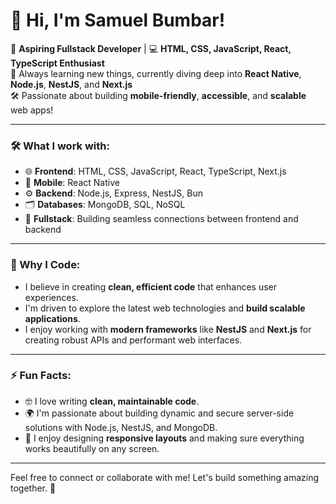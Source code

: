 # 👋 Hi, I'm Samuel Bumbar!

🚀 **Aspiring Fullstack Developer** | 💻 **HTML, CSS, JavaScript, React, TypeScript Enthusiast**  
🌱 Always learning new things, currently diving deep into **React Native**, **Node.js**, **NestJS**, and **Next.js**  
🛠️ Passionate about building **mobile-friendly**, **accessible**, and **scalable** web apps!

---

### 🛠 What I work with:
- 🌐 **Frontend**: HTML, CSS, JavaScript, React, TypeScript, Next.js  
- 📱 **Mobile**: React Native  
- ⚙️ **Backend**: Node.js, Express, NestJS, Bun  
- 🗂️ **Databases**: MongoDB, SQL, NoSQL  
- 🔄 **Fullstack**: Building seamless connections between frontend and backend  

---

### 🌟 Why I Code:
- I believe in creating **clean, efficient code** that enhances user experiences.  
- I'm driven to explore the latest web technologies and **build scalable applications**.  
- I enjoy working with **modern frameworks** like **NestJS** and **Next.js** for creating robust APIs and performant web interfaces.  

---

### ⚡ Fun Facts:
- 🤓 I love writing **clean, maintainable code**.  
- 🌍 I'm passionate about building dynamic and secure server-side solutions with Node.js, NestJS, and MongoDB.
- 🎨 I enjoy designing **responsive layouts** and making sure everything works beautifully on any screen.  

---

Feel free to connect or collaborate with me! Let's build something amazing together. 🚀
